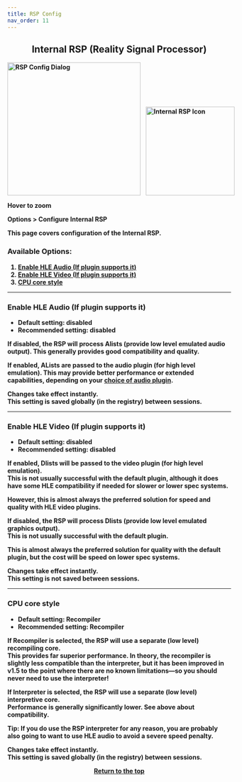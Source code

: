```yaml
---
title: RSP Config
nav_order: 11
---
```


<!-- This one is the best to use for all situations. -->        
<style>
.zoom-pair {
  display: flex;
  gap: 12px;
  align-items: flex-end;
  justify-content: flex-start;
  position: relative;
  margin-left: auto;
  margin-right: auto;
  width: max-content;
  text-align: left;
}

.zoom-on-hover {
  display: inline-block;
  position: relative;
}

.zoom-on-hover img {
  display: block;
  cursor: zoom-in;
  transition: transform 0.3s ease;
  position: relative;
  z-index: 1;
  transform-origin: left center;
}

.zoom-on-hover:hover img {
  transform: scale(1.5);
}

.zoom-pair .zoom-on-hover:first-child:hover img {
  z-index: 9999;
}

.zoom-pair .zoom-on-hover:last-child:hover img {
  z-index: 100;
}

/* Final fix for standalone zoomable images */
.zoom-single {
  display: block;
  margin-left: auto;
  margin-right: auto;
  width: max-content;
  text-align: center;
}

.zoom-single:hover img {
  transform: scale(1.5);
  transform-origin: center center;
  z-index: 999;
}
</style>

## <center><b>Internal RSP (Reality Signal Processor)</b></center>
<b>

<div class="zoom-pair">
  <div class="zoom-on-hover">
    <img src="/manual/asset/images/config_rsp2.png" alt="RSP Config Dialog" width="300" />
  </div>
  <div class="zoom-on-hover">
    <img src="/manual/asset/images/Internal_RSP_small.png" alt="Internal RSP Icon" width="200" />
  </div>
</div>
<p class="has-text-align-center"><strong>Hover to zoom</strong></p>
<!-- ClauseEcho: Interactive Images -->

Options > Configure Internal RSP

This page covers configuration of the Internal RSP.

### Available Options:
1. [Enable HLE Audio (If plugin supports it)](#o1)  
2. [Enable HLE Video (If plugin supports it)](#o2)  
3. [CPU core style](#o3)

---

### <a name="o1"></a>Enable HLE Audio (If plugin supports it)

- **Default setting**: disabled  
- **Recommended setting**: disabled

If disabled, the RSP will process Alists (provide low level emulated audio output). This generally provides good compatibility and quality.

If enabled, ALists are passed to the audio plugin (for high level emulation). This may provide better performance or extended capabilities, depending on your [choice of audio plugin](config-audio).

Changes take effect instantly.  
This setting is saved globally (in the registry) between sessions.

---

### <a name="o2"></a>Enable HLE Video (If plugin supports it)

- **Default setting**: disabled  
- **Recommended setting**: disabled

If enabled, Dlists will be passed to the video plugin (for high level emulation).  
This is not usually successful with the default plugin, although it does have some HLE compatibility if needed for slower or lower spec systems.

However, this is almost always the preferred solution for speed and quality with HLE video plugins.

If disabled, the RSP will process Dlists (provide low level emulated graphics output).  
This is not usually successful with the default plugin.

This is almost always the preferred solution for quality with the default plugin, but the cost will be speed on lower spec systems.

Changes take effect instantly.  
This setting is **not** saved between sessions.

---

### <a name="o3"></a>CPU core style

- **Default setting**: Recompiler  
- **Recommended setting**: Recompiler

If Recompiler is selected, the RSP will use a separate (low level) recompiling core.  
This provides far superior performance. In theory, the recompiler is slightly less compatible than the interpreter, but it has been improved in v1.5 to the point where there are no known limitations—so you should never need to use the interpreter!

If Interpreter is selected, the RSP will use a separate (low level) interpretive core.  
Performance is generally significantly lower. See above about compatibility.

**Tip**: If you do use the RSP interpreter for any reason, you are probably also going to want to use HLE audio to avoid a severe speed penalty.

Changes take effect instantly.  
This setting is saved globally (in the registry) between sessions.

<p style="text-align:center"><a href="#">Return to the top</a></p>

<!-- ClauseEcho: RSP Config Protocol Activated -->
